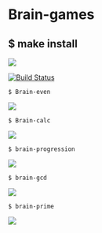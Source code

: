 <h1>Brain-games</h1>


  <h2>$ make install</h2>

<a href="https://codeclimate.com/github/karen9999/frontend-project-lvl1/maintainability"><img src="https://api.codeclimate.com/v1/badges/8538200fb1f0300ee051/maintainability" /></a>


[![Build Status](https://travis-ci.com/travis-ci/travis-web.svg?branch=master)](https://travis-ci.com/travis-ci/travis-web)

    $ Brain-even

<a href="https://asciinema.org/a/orESBbH0VsyRSpJKn0rOTvzW2" target="_blank"><img src="https://asciinema.org/a/orESBbH0VsyRSpJKn0rOTvzW2.svg" /></a>

    $ Brain-calc

<a href="https://asciinema.org/a/cjixkHITSVfEKuZl4l4Tm6OBj" target="_blank"><img src="https://asciinema.org/a/cjixkHITSVfEKuZl4l4Tm6OBj.svg" /></a>

    $ brain-progression

<a href="https://asciinema.org/a/x184b1pIIcB9WAxtrjeLSAbt6" target="_blank"><img src="https://asciinema.org/a/x184b1pIIcB9WAxtrjeLSAbt6.svg" /></a>

    $ brain-gcd

<a href="https://asciinema.org/a/GVLnHDaoCtJbhRGSgH9p88Yxk" target="_blank"><img src="https://asciinema.org/a/GVLnHDaoCtJbhRGSgH9p88Yxk.svg" /></a>

    $ brain-prime

<a href="https://asciinema.org/a/691iyR9QpnRqpoKFxXEw48V9Y" target="_blank"><img src="https://asciinema.org/a/691iyR9QpnRqpoKFxXEw48V9Y.svg" /></a>
